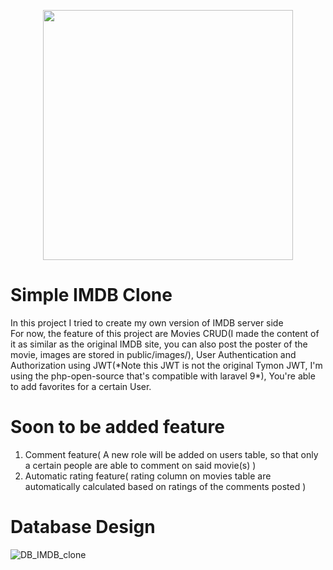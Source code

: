 <p align="center"><a href="https://laravel.com" target="_blank"><img src="https://raw.githubusercontent.com/laravel/art/master/logo-lockup/5%20SVG/2%20CMYK/1%20Full%20Color/laravel-logolockup-cmyk-red.svg" width="400"></a></p>

</hr>

<h1>Simple IMDB Clone</h1>

<p>
    In this project I tried to create my own version of IMDB server side
</br>
    For now, the feature of this project are Movies CRUD(I made the content of it as similar as the original IMDB site, you can also post the poster of the movie, images are stored in public/images/), User Authentication and Authorization using JWT(*Note this JWT is not the original Tymon JWT, I'm using the php-open-source that's compatible with laravel 9*), You're able to add favorites for a certain User.
</p>

<h1>Soon to be added feature</h1>
<ol>
    <li>Comment feature( A new role will be added on users table, so that only a certain people are able to comment on said movie(s) )</li>
    <li>Automatic rating feature( rating column on movies table are  automatically calculated based on ratings of the comments posted )</li>
</ol>

<h1>Database Design</h1>

![DB_IMDB_clone](https://user-images.githubusercontent.com/72777496/171546204-596763a8-b8fe-43e6-993c-0f99fca5cadc.png)

<p></p>
